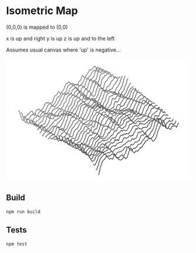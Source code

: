 # Isometric Map

(0,0,0) is mapped to (0,0)

x is up and right
y is up
z is up and to the left

Assumes usual canvas where 'up' is negative...

![Isometric Landscape](isometric-map.png)

## Build

```
npm run build
```

## Tests

```
npm test
```
